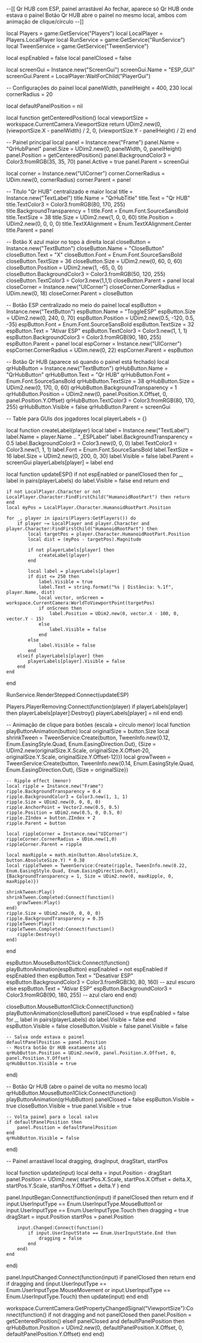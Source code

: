 --[[
  Qr HUB com ESP, painel arrastável
  Ao fechar, aparece só Qr HUB onde estava o painel
  Botão Qr HUB abre o painel no mesmo local, ambos com animação de clique/círculo
--]]

local Players = game:GetService("Players")
local LocalPlayer = Players.LocalPlayer
local RunService = game:GetService("RunService")
local TweenService = game:GetService("TweenService")

local espEnabled = false
local panelClosed = false

local screenGui = Instance.new("ScreenGui")
screenGui.Name = "ESP_GUI"
screenGui.Parent = LocalPlayer:WaitForChild("PlayerGui")

-- Configurações do painel
local panelWidth, panelHeight = 400, 230
local cornerRadius = 20

local defaultPanelPosition = nil

local function getCenteredPosition()
    local viewportSize = workspace.CurrentCamera.ViewportSize
    return UDim2.new(0, (viewportSize.X - panelWidth) / 2, 0, (viewportSize.Y - panelHeight) / 2)
end

-- Painel principal
local panel = Instance.new("Frame")
panel.Name = "QrHubPanel"
panel.Size = UDim2.new(0, panelWidth, 0, panelHeight)
panel.Position = getCenteredPosition()
panel.BackgroundColor3 = Color3.fromRGB(35, 35, 70)
panel.Active = true
panel.Parent = screenGui

local corner = Instance.new("UICorner")
corner.CornerRadius = UDim.new(0, cornerRadius)
corner.Parent = panel

-- Título "Qr HUB" centralizado e maior
local title = Instance.new("TextLabel")
title.Name = "QrHubTitle"
title.Text = "Qr HUB"
title.TextColor3 = Color3.fromRGB(80, 170, 255)
title.BackgroundTransparency = 1
title.Font = Enum.Font.SourceSansBold
title.TextSize = 38
title.Size = UDim2.new(1, 0, 0, 60)
title.Position = UDim2.new(0, 0, 0, 0)
title.TextXAlignment = Enum.TextXAlignment.Center
title.Parent = panel

-- Botão X azul maior no topo à direita
local closeButton = Instance.new("TextButton")
closeButton.Name = "CloseButton"
closeButton.Text = "X"
closeButton.Font = Enum.Font.SourceSansBold
closeButton.TextSize = 36
closeButton.Size = UDim2.new(0, 60, 0, 60)
closeButton.Position = UDim2.new(1, -65, 0, 0)
closeButton.BackgroundColor3 = Color3.fromRGB(50, 120, 255)
closeButton.TextColor3 = Color3.new(1,1,1)
closeButton.Parent = panel
local closeCorner = Instance.new("UICorner")
closeCorner.CornerRadius = UDim.new(0, 18)
closeCorner.Parent = closeButton

-- Botão ESP centralizado no meio do painel
local espButton = Instance.new("TextButton")
espButton.Name = "ToggleESP"
espButton.Size = UDim2.new(0, 240, 0, 70)
espButton.Position = UDim2.new(0.5, -120, 0.5, -35)
espButton.Font = Enum.Font.SourceSansBold
espButton.TextSize = 32
espButton.Text = "Ativar ESP"
espButton.TextColor3 = Color3.new(1, 1, 1)
espButton.BackgroundColor3 = Color3.fromRGB(90, 180, 255)
espButton.Parent = panel
local espCorner = Instance.new("UICorner")
espCorner.CornerRadius = UDim.new(0, 22)
espCorner.Parent = espButton

-- Botão Qr HUB (aparece só quando o painel está fechado)
local qrHubButton = Instance.new("TextButton")
qrHubButton.Name = "QrHubButton"
qrHubButton.Text = "Qr HUB"
qrHubButton.Font = Enum.Font.SourceSansBold
qrHubButton.TextSize = 38
qrHubButton.Size = UDim2.new(0, 170, 0, 60)
qrHubButton.BackgroundTransparency = 1
qrHubButton.Position = UDim2.new(0, panel.Position.X.Offset, 0, panel.Position.Y.Offset)
qrHubButton.TextColor3 = Color3.fromRGB(80, 170, 255)
qrHubButton.Visible = false
qrHubButton.Parent = screenGui

-- Table para GUIs dos jogadores
local playerLabels = {}

local function createLabel(player)
    local label = Instance.new("TextLabel")
    label.Name = player.Name .. "_ESPLabel"
    label.BackgroundTransparency = 0.5
    label.BackgroundColor3 = Color3.new(0, 0, 0)
    label.TextColor3 = Color3.new(1, 1, 1)
    label.Font = Enum.Font.SourceSansBold
    label.TextSize = 16
    label.Size = UDim2.new(0, 200, 0, 30)
    label.Visible = false
    label.Parent = screenGui
    playerLabels[player] = label
end

local function updateESP()
    if not espEnabled or panelClosed then
        for _, label in pairs(playerLabels) do
            label.Visible = false
        end
        return
    end

    if not LocalPlayer.Character or not LocalPlayer.Character:FindFirstChild("HumanoidRootPart") then return end
    local myPos = LocalPlayer.Character.HumanoidRootPart.Position

    for _, player in ipairs(Players:GetPlayers()) do
        if player ~= LocalPlayer and player.Character and player.Character:FindFirstChild("HumanoidRootPart") then
            local targetPos = player.Character.HumanoidRootPart.Position
            local dist = (myPos - targetPos).Magnitude

            if not playerLabels[player] then
                createLabel(player)
            end

            local label = playerLabels[player]
            if dist <= 250 then
                label.Visible = true
                label.Text = string.format("%s | Distância: %.1f", player.Name, dist)
                local vector, onScreen = workspace.CurrentCamera:WorldToViewportPoint(targetPos)
                if onScreen then
                    label.Position = UDim2.new(0, vector.X - 100, 0, vector.Y - 15)
                else
                    label.Visible = false
                end
            else
                label.Visible = false
            end
        elseif playerLabels[player] then
            playerLabels[player].Visible = false
        end
    end
end

RunService.RenderStepped:Connect(updateESP)

Players.PlayerRemoving:Connect(function(player)
    if playerLabels[player] then
        playerLabels[player]:Destroy()
        playerLabels[player] = nil
    end
end)

-- Animação de clique para botões (escala + círculo menor)
local function playButtonAnimation(button)
    local originalSize = button.Size
    local shrinkTween = TweenService:Create(button, TweenInfo.new(0.12, Enum.EasingStyle.Quad, Enum.EasingDirection.Out), {Size = UDim2.new(originalSize.X.Scale, originalSize.X.Offset-20, originalSize.Y.Scale, originalSize.Y.Offset-12)})
    local growTween = TweenService:Create(button, TweenInfo.new(0.14, Enum.EasingStyle.Quad, Enum.EasingDirection.Out), {Size = originalSize})

    -- Ripple effect (menor)
    local ripple = Instance.new("Frame")
    ripple.BackgroundTransparency = 0.4
    ripple.BackgroundColor3 = Color3.new(1, 1, 1)
    ripple.Size = UDim2.new(0, 0, 0, 0)
    ripple.AnchorPoint = Vector2.new(0.5, 0.5)
    ripple.Position = UDim2.new(0.5, 0, 0.5, 0)
    ripple.ZIndex = button.ZIndex + 2
    ripple.Parent = button

    local rippleCorner = Instance.new("UICorner")
    rippleCorner.CornerRadius = UDim.new(1,0)
    rippleCorner.Parent = ripple

    local maxRipple = math.min(button.AbsoluteSize.X, button.AbsoluteSize.Y) * 0.38
    local rippleTween = TweenService:Create(ripple, TweenInfo.new(0.22, Enum.EasingStyle.Quad, Enum.EasingDirection.Out), {BackgroundTransparency = 1, Size = UDim2.new(0, maxRipple, 0, maxRipple)})
    
    shrinkTween:Play()
    shrinkTween.Completed:Connect(function()
        growTween:Play()
    end)
    ripple.Size = UDim2.new(0, 0, 0, 0)
    ripple.BackgroundTransparency = 0.35
    rippleTween:Play()
    rippleTween.Completed:Connect(function()
        ripple:Destroy()
    end)
end

espButton.MouseButton1Click:Connect(function()
    playButtonAnimation(espButton)
    espEnabled = not espEnabled
    if espEnabled then
        espButton.Text = "Desativar ESP"
        espButton.BackgroundColor3 = Color3.fromRGB(30, 80, 160) -- azul escuro
    else
        espButton.Text = "Ativar ESP"
        espButton.BackgroundColor3 = Color3.fromRGB(90, 180, 255) -- azul claro
    end
end)

closeButton.MouseButton1Click:Connect(function()
    playButtonAnimation(closeButton)
    panelClosed = true
    espEnabled = false
    for _, label in pairs(playerLabels) do
        label.Visible = false
    end
    espButton.Visible = false
    closeButton.Visible = false
    panel.Visible = false

    -- Salva onde estava o painel
    defaultPanelPosition = panel.Position
    -- Mostra botão Qr HUB exatamente ali
    qrHubButton.Position = UDim2.new(0, panel.Position.X.Offset, 0, panel.Position.Y.Offset)
    qrHubButton.Visible = true
end)

-- Botão Qr HUB (abre o painel de volta no mesmo local)
qrHubButton.MouseButton1Click:Connect(function()
    playButtonAnimation(qrHubButton)
    panelClosed = false
    espButton.Visible = true
    closeButton.Visible = true
    panel.Visible = true

    -- Volta painel para o local salvo
    if defaultPanelPosition then
        panel.Position = defaultPanelPosition
    end
    qrHubButton.Visible = false
end)

-- Painel arrastável
local dragging, dragInput, dragStart, startPos

local function update(input)
    local delta = input.Position - dragStart
    panel.Position = UDim2.new(
        startPos.X.Scale, startPos.X.Offset + delta.X,
        startPos.Y.Scale, startPos.Y.Offset + delta.Y
    )
end

panel.InputBegan:Connect(function(input)
    if panelClosed then return end
    if input.UserInputType == Enum.UserInputType.MouseButton1 or input.UserInputType == Enum.UserInputType.Touch then
        dragging = true
        dragStart = input.Position
        startPos = panel.Position

        input.Changed:Connect(function()
            if input.UserInputState == Enum.UserInputState.End then
                dragging = false
            end
        end)
    end
end)

panel.InputChanged:Connect(function(input)
    if panelClosed then return end
    if dragging and (input.UserInputType == Enum.UserInputType.MouseMovement or input.UserInputType == Enum.UserInputType.Touch) then
        update(input)
    end
end)

workspace.CurrentCamera:GetPropertyChangedSignal("ViewportSize"):Connect(function()
    if not dragging and not panelClosed then
        panel.Position = getCenteredPosition()
    elseif panelClosed and defaultPanelPosition then
        qrHubButton.Position = UDim2.new(0, defaultPanelPosition.X.Offset, 0, defaultPanelPosition.Y.Offset)
    end
end)
